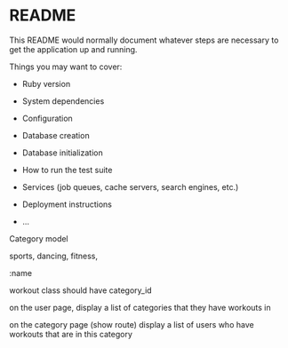 # README

This README would normally document whatever steps are necessary to get the
application up and running.

Things you may want to cover:

* Ruby version

* System dependencies

* Configuration

* Database creation

* Database initialization

* How to run the test suite

* Services (job queues, cache servers, search engines, etc.)

* Deployment instructions

* ...


Category model

sports, dancing, fitness,

:name


workout class should have category_id

on the user page, display a list of categories that they have workouts in

on the category page (show route) display a list of users who have workouts that are in this category